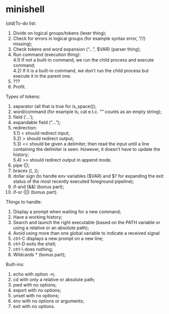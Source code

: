 # minishell

(old)To-do list:
1) Divide on logical groups/tokens (lexer thing);
2) Check for errors in logical groups (for example syntax error, ”/’/) missing);
3) Check tokens and word expansion (“...”, $VAR) (parser thing);
4) Run command (execution thing):  
	4.1) If not a built-in command, we run the child process and execute command;  
	4.2) If it is a built-in command, we don’t run the child process but execute it in the parent one.  
5) ???
6) Profit. 

Types of tokens:
1) separator (all that is true for is_space());
2) word/command (for example ls, cat e.t.c. “” counts as an empty string);
3) field (‘...’);
4) expandable field (“...”);
5) redirection:  
	5.1) < should redirect input;  
	5.2) > should redirect output;  
	5.3) << should be given a delimiter, then read the input until a line containing the delimiter is seen. However, it doesn’t have to update the history;  
	5.4) >> should redirect output in append mode.  
6) pipe (|);
7) braces ((, ));
8) dollar sign (to handle env variables ($VAR) and $? for expanding the exit status of the most recently executed foreground pipeline);
9) if-and (&&) (bonus part);
10) if-or (||) (bonus part).

Things to handle:
1) Display a prompt when waiting for a new command;
2) Have a working history;
3) Search and launch the right executable (based on the PATH variable or using a relative or an absolute path); 
4) Avoid using more than one global variable to indicate a received signal
5) ctrl-C displays a new prompt on a new line; 
6) ctrl-D exits the shell;
7) ctrl-\ does nothing;
8) Wildcards * (bonus part);

Built-ins:
1) echo with option -n;
2) cd with only a relative or absolute path;
3) pwd with no options;
4) export with no options;
5) unset with no options;
6) env with no options or arguments;
7) exit with no options.